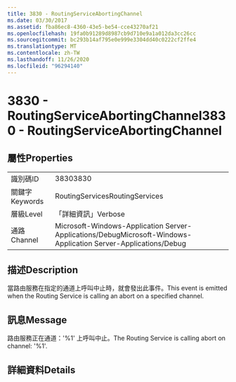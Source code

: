 ```yaml
---
title: 3830 - RoutingServiceAbortingChannel
ms.date: 03/30/2017
ms.assetid: fba86ec8-4360-43e5-be54-cce43270af21
ms.openlocfilehash: 19fa0b91289d8987cb9d710e9a1a012da3cc26cc
ms.sourcegitcommit: bc293b14af795e0e999e3304dd40c0222cf2ffe4
ms.translationtype: MT
ms.contentlocale: zh-TW
ms.lasthandoff: 11/26/2020
ms.locfileid: "96294140"
---
```

# <a name="3830---routingserviceabortingchannel"></a><span data-ttu-id="1eb77-102">3830 - RoutingServiceAbortingChannel</span><span class="sxs-lookup"><span data-stu-id="1eb77-102">3830 - RoutingServiceAbortingChannel</span></span>

## <a name="properties"></a><span data-ttu-id="1eb77-103">屬性</span><span class="sxs-lookup"><span data-stu-id="1eb77-103">Properties</span></span>  
  
|||  
|-|-|  
|<span data-ttu-id="1eb77-104">識別碼</span><span class="sxs-lookup"><span data-stu-id="1eb77-104">ID</span></span>|<span data-ttu-id="1eb77-105">3830</span><span class="sxs-lookup"><span data-stu-id="1eb77-105">3830</span></span>|  
|<span data-ttu-id="1eb77-106">關鍵字</span><span class="sxs-lookup"><span data-stu-id="1eb77-106">Keywords</span></span>|<span data-ttu-id="1eb77-107">RoutingServices</span><span class="sxs-lookup"><span data-stu-id="1eb77-107">RoutingServices</span></span>|  
|<span data-ttu-id="1eb77-108">層級</span><span class="sxs-lookup"><span data-stu-id="1eb77-108">Level</span></span>|<span data-ttu-id="1eb77-109">「詳細資訊」</span><span class="sxs-lookup"><span data-stu-id="1eb77-109">Verbose</span></span>|  
|<span data-ttu-id="1eb77-110">通路</span><span class="sxs-lookup"><span data-stu-id="1eb77-110">Channel</span></span>|<span data-ttu-id="1eb77-111">Microsoft-Windows-Application Server-Applications/Debug</span><span class="sxs-lookup"><span data-stu-id="1eb77-111">Microsoft-Windows-Application Server-Applications/Debug</span></span>|  
  
## <a name="description"></a><span data-ttu-id="1eb77-112">描述</span><span class="sxs-lookup"><span data-stu-id="1eb77-112">Description</span></span>  

 <span data-ttu-id="1eb77-113">當路由服務在指定的通道上呼叫中止時，就會發出此事件。</span><span class="sxs-lookup"><span data-stu-id="1eb77-113">This event is emitted when the Routing Service is calling an abort on a specified channel.</span></span>  
  
## <a name="message"></a><span data-ttu-id="1eb77-114">訊息</span><span class="sxs-lookup"><span data-stu-id="1eb77-114">Message</span></span>  

 <span data-ttu-id="1eb77-115">路由服務正在通道：'%1' 上呼叫中止。</span><span class="sxs-lookup"><span data-stu-id="1eb77-115">The Routing Service is calling abort on channel: '%1'.</span></span>  
  
## <a name="details"></a><span data-ttu-id="1eb77-116">詳細資料</span><span class="sxs-lookup"><span data-stu-id="1eb77-116">Details</span></span>
